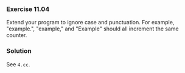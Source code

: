 ### Exercise 11.04

Extend your program to ignore case and punctuation. For example, "example.",
"example," and "Example" should all increment the same counter.

### Solution

See `4.cc`.
